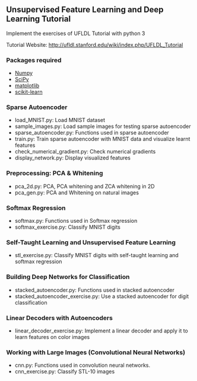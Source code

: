 ## Unsupervised Feature Learning and Deep Learning Tutorial 

Implement the exercises of UFLDL Tutorial with python 3

Tutorial Website: http://ufldl.stanford.edu/wiki/index.php/UFLDL_Tutorial

### Packages required

* [Numpy](http://www.numpy.org/)
* [SciPy](http://www.scipy.org/)
* [matplotlib](http://matplotlib.org/)
* [scikit-learn](http://scikit-learn.org/stable/)

### Sparse Autoencoder

* load_MNIST.py: Load MNIST dataset
* sample_images.py: Load sample images for testing sparse autoencoder
* sparse_autoencoder.py: Functions used in sparse autoencoder
* train.py: Train sparse autoencoder with MNIST data and visualize learnt features
* check_numerical_gradient.py: Check numerical gradients
* display_network.py: Display visualized features

### Preprocessing: PCA & Whitening

* pca_2d.py: PCA, PCA whitening and ZCA whitening in 2D
* pca_gen.py: PCA and Whitening on natural images

### Softmax Regression

* softmax.py: Functions used in Softmax regression
* softmax_exercise.py: Classify MNIST digits

### Self-Taught Learning and Unsupervised Feature Learning

* stl_exercise.py: Classify MNIST digits with self-taught learning and softmax regression

### Building Deep Networks for Classification

* stacked_autoencoder.py: Functions used in stacked autoencoder
* stacked_autoencoder_exercise.py: Use a stacked autoencoder for digit classification

### Linear Decoders with Autoencoders

* linear_decoder_exercise.py: Implement a linear decoder and apply it to learn features on color images

### Working with Large Images (Convolutional Neural Networks)

* cnn.py: Functions used in convolution neural networks.
* cnn_exercise.py: Classify STL-10 images
